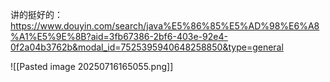 讲的挺好的：https://www.douyin.com/search/java%E5%86%85%E5%AD%98%E6%A8%A1%E5%9E%8B?aid=3fb67386-2bf6-403e-92e4-0f2a04b3762b&modal_id=7525395940648258850&type=general

![[Pasted image 20250716165055.png]]